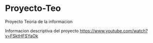 # Proyecto-Teo
Proyecto Teoria de la informacion

Informacion descriptiva del proyecto
https://www.youtube.com/watch?v=FSktHFSYaOk
